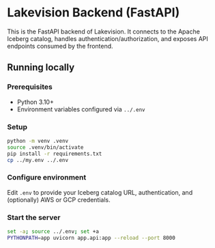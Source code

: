# Lakevision Backend (FastAPI)

This is the FastAPI backend of Lakevision. It connects to the Apache Iceberg catalog, handles authentication/authorization, and exposes API endpoints consumed by the frontend.

## Running locally

### Prerequisites

- Python 3.10+
- Environment variables configured via `../.env`

### Setup

```bash
python -m venv .venv
source .venv/bin/activate
pip install -r requirements.txt
cp ../my.env ../.env
```

### Configure environment

Edit `.env` to provide your Iceberg catalog URL, authentication, and (optionally) AWS or GCP credentials.

### Start the server
```bash
set -a; source ../.env; set +a
PYTHONPATH=app uvicorn app.api:app --reload --port 8000
```